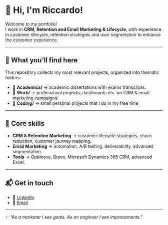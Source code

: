 # 👋 Hi, I'm Riccardo!

Welcome to my portfolio!  
I work in **CRM, Retention and Email Marketing & Lifecycle**, with experience in customer lifecycle, retention strategies and user segmetation to enhance the customer experience.

---

## 🚀 What you’ll find here
This repository collects my most relevant projects, organized into thematic folders:
 
- 📂 **Academics/** → academic dissertations with exams transcripts.
- 📂 **Work/** → professional projects, dashboards etc. on CRM & email marketing campaigns.
- 📂 **Coding/** → small personal projects that I do in my free time

---

## 🎯 Core skills
- **CRM & Retention Marketing** → customer lifecycle strategies, churn reduction, customer journey mapping.  
- **Email Marketing** → automation, A/B testing, deliverability, advanced segmentation.  
- **Tools** → Optimove, Brevo, Microsoft Dynamics 365 CRM, advanced Excel.  

---

## 📬 Get in touch
- 💼 [LinkedIn](https://www.linkedin.com/in/riccardo-raciti)  
- 📧 [Email](mailto:riccardo.raciti97@gmail.com)   

---

✨ *“As a marketer I see goals. As an engineer I see improvements.”*
